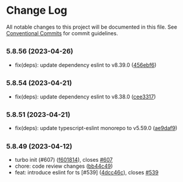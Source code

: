 # Change Log

All notable changes to this project will be documented in this file.
See [Conventional Commits](https://conventionalcommits.org) for commit guidelines.

## <small>5.8.56 (2023-04-26)</small>

- fix(deps): update dependency eslint to v8.39.0 ([456ebf6](https://github.com/GrupaPracuj/junoJs/commit/456ebf6))

## <small>5.8.54 (2023-04-21)</small>

- fix(deps): update dependency eslint to v8.38.0 ([cee3317](https://github.com/GrupaPracuj/junoJs/commit/cee3317))

## <small>5.8.51 (2023-04-21)</small>

- fix(deps): update typescript-eslint monorepo to v5.59.0 ([ae9daf9](https://github.com/GrupaPracuj/junoJs/commit/ae9daf9))

## <small>5.8.49 (2023-04-12)</small>

- turbo init (#607) ([f601814](https://github.com/GrupaPracuj/junoJs/commit/f601814)), closes [#607](https://github.com/GrupaPracuj/junoJs/issues/607)
- chore: code review changes ([bb44c49](https://github.com/GrupaPracuj/junoJs/commit/bb44c49))
- feat: introduce eslint for ts [#539] ([4dcc46c](https://github.com/GrupaPracuj/junoJs/commit/4dcc46c)), closes [#539](https://github.com/GrupaPracuj/junoJs/issues/539)
